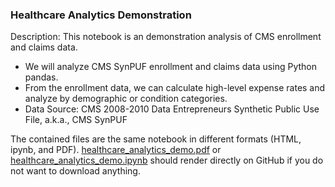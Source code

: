 ### Healthcare Analytics Demonstration

Description: 
This notebook is an demonstration analysis of CMS enrollment and claims data. 
* We will analyze CMS SynPUF enrollment and claims data using Python pandas. 
* From the enrollment data, we can calculate high-level expense rates and analyze by demographic
or condition categories.
* Data Source: CMS 2008-2010 Data Entrepreneurs Synthetic Public Use File, a.k.a., CMS SynPUF

The contained files are the same notebook in different formats (HTML, ipynb, and PDF).
[healthcare_analytics_demo.pdf](healthcare_analytics_demo.pdf) or [healthcare_analytics_demo.ipynb](healthcare_analytics_demo.ipynb) should render directly on GitHub if you do not want to download anything.
